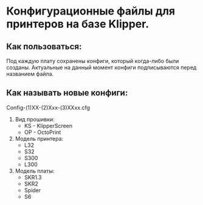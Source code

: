 # Конфигурационные файлы для принтеров на базе Klipper.
## Как пользоваться:
Под каждую плату сохранены конфиги, который когда-либо были созданы.
Актуальные на данный момент конфиги подписываются <Actual> перед названием файла.
## Как называть новые конфиги:
  
  Config-(1)XX-(2)Xxx-(3)XXxx.cfg
  
1) Вид прошивки:
    - KS - KlipperScreen
    - OP - OctoPrint
2) Модель принтера:
    - L32
    - S32
    - S300
    - L300
3) Модель платы:
    - SKR1.3
    - SKR2
    - Spider
    - S6
